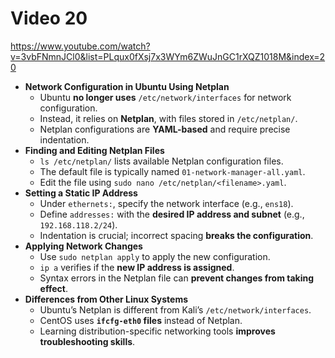 # Video 20
https://www.youtube.com/watch?v=3vbFNmnJCl0&list=PLqux0fXsj7x3WYm6ZWuJnGC1rXQZ1018M&index=20

- **Network Configuration in Ubuntu Using Netplan**
    - Ubuntu **no longer uses** `/etc/network/interfaces` for network configuration.
    - Instead, it relies on **Netplan**, with files stored in `/etc/netplan/`.
    - Netplan configurations are **YAML-based** and require precise indentation.
- **Finding and Editing Netplan Files**
    - `ls /etc/netplan/` lists available Netplan configuration files.
    - The default file is typically named `01-network-manager-all.yaml`.
    - Edit the file using `sudo nano /etc/netplan/<filename>.yaml`.
- **Setting a Static IP Address**
    - Under `ethernets:`, specify the network interface (e.g., `ens18`).
    - Define `addresses:` with the **desired IP address and subnet** (e.g., `192.168.118.2/24`).
    - Indentation is crucial; incorrect spacing **breaks the configuration**.
- **Applying Network Changes**
    - Use `sudo netplan apply` to apply the new configuration.
    - `ip a` verifies if the **new IP address is assigned**.
    - Syntax errors in the Netplan file can **prevent changes from taking effect**.
- **Differences from Other Linux Systems**
    - Ubuntu’s Netplan is different from Kali’s `/etc/network/interfaces`.
    - CentOS uses **`ifcfg-eth0` files** instead of Netplan.
	- Learning distribution-specific networking tools **improves troubleshooting skills**.